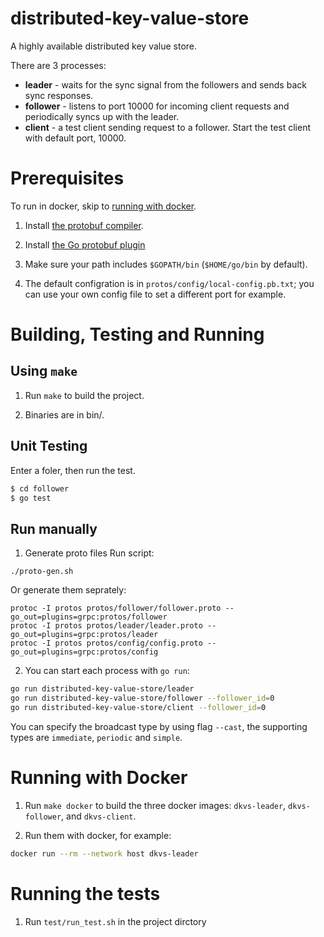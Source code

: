# distributed-key-value-store
A highly available distributed key value store.

There are 3 processes:

* **leader** - waits for the sync signal from the followers and sends back sync
  responses.
* **follower** - listens to port 10000 for incoming client requests and
  periodically syncs up with the leader.
* **client** - a test client sending request to a follower. Start the test
  client with default port, 10000.

# Prerequisites

To run in docker, skip to [running with docker](#running-with-docker).

1. Install [the protobuf compiler](https://github.com/protocolbuffers/protobuf/releases).

2. Install [the Go protobuf plugin](https://developers.google.com/protocol-buffers/docs/gotutorial#compiling-your-protocol-buffers)

3. Make sure your path includes `$GOPATH/bin` (`$HOME/go/bin` by default).

4. The default configration is in `protos/config/local-config.pb.txt`; you can
   use your own config file to set a different port for example.

# Building, Testing and Running

## Using `make`

1. Run `make` to build the project.

2. Binaries are in bin/.

## Unit Testing
Enter a foler, then run the test.
```bash
$ cd follower
$ go test
```

## Run manually 

1. Generate proto files
Run script:
```
./proto-gen.sh
```
Or generate them seprately:

```
protoc -I protos protos/follower/follower.proto --go_out=plugins=grpc:protos/follower
protoc -I protos protos/leader/leader.proto --go_out=plugins=grpc:protos/leader
protoc -I protos protos/config/config.proto --go_out=plugins=grpc:protos/config
```

2. You can start each process with `go run`:
```bash
go run distributed-key-value-store/leader
go run distributed-key-value-store/follower --follower_id=0
go run distributed-key-value-store/client --follower_id=0
```

You can specify the broadcast type by using flag `--cast`, the supporting types are `immediate`, `periodic` and `simple`.

# Running with Docker

1. Run `make docker` to build the three docker images: `dkvs-leader`,
   `dkvs-follower`, and `dkvs-client`.

2. Run them with docker, for example:
```bash
docker run --rm --network host dkvs-leader
```
# Running the tests

1. Run `test/run_test.sh` in the project dirctory